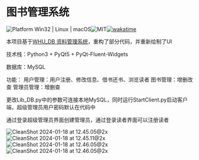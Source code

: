 # 图书管理系统
<img src="https://img.shields.io/badge/Platform-Win32%20|%20Linux%20|%20macOS-blue?color=#4ec820" alt="Platform Win32 | Linux | macOS"><img src="https://img.shields.io/badge/License-MIT-blue?color=#4ec820" alt="MIT"><a href="https://wakatime.com/badge/user/dd052a23-1a65-4e6f-b05e-80bc93d8c93c/project/018d08c2-f7ba-4cbb-a0e0-93ea2e4dd506"><img src="https://wakatime.com/badge/user/dd052a23-1a65-4e6f-b05e-80bc93d8c93c/project/018d08c2-f7ba-4cbb-a0e0-93ea2e4dd506.svg" alt="wakatime"></a>

本项目基于[WHU_DB 资料管理系统](https://github.com/JOETtheIV/WHU_DB)，重构了部分代码，并重新绘制了UI

技术栈：Python3 + PyQt5 + PyQt-Fluent-Widgets

数据库：MySQL



功能：
  用户管理：用户注册、修改信息、借书还书、浏览读者
  图书管理：增删改查
  管理员管理：增删查

 更改Lib_DB.py中的参数可连接本地MySQL，同时运行StartClient.py启动客户端，超级管理员用户密码默认在代码中


 通过登录超级管理员界面创建管理员，通过登录读者界面可以注册读者

![CleanShot 2024-01-18 at 12.45.05@2x](https://gitee.com/BetaCat_HA/library-management-system-pyqt/raw/main/README.assets/CleanShot%202024-01-18%20at%2012.45.05@2x.png)
![CleanShot 2024-01-18 at 12.45.11@2x](https://gitee.com/BetaCat_HA/library-management-system-pyqt/raw/main/README.assets/CleanShot%202024-01-18%20at%2012.45.11@2x.png)
![CleanShot 2024-01-18 at 12.46.05@2x](https://gitee.com/BetaCat_HA/library-management-system-pyqt/raw/main/README.assets/CleanShot%202024-01-18%20at%2012.46.05@2x.png)
![CleanShot 2024-01-18 at 12.46.05@2x](https://gitee.com/BetaCat_HA/library-management-system-pyqt/raw/main/README.assets/CleanShot%202024-01-18%20at%2012.50.06@2x.png)

